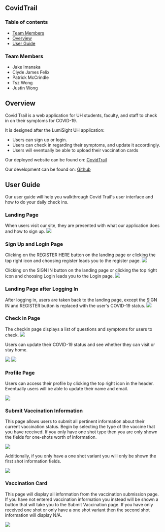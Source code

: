 ## CovidTrail

### Table of contents

* [Team Members](#team-members)
* [Overview](#overview)
* [User Guide](#user-guide)

### Team Members
* Jake Imanaka
* Clyde James Felix
* Patrick McCrindle
* Tsz Wong
* Justin Wong

## Overview

Covid Trail is a web application for UH students, faculty, and staff to check in on their symptoms for COVID-19.

It is designed after the LumiSight UH application:

* Users can sign up or login.
* Users can check in regarding their symptoms, and update it accordingly.
* Users will eventually be able to upload their vaccination cards

Our deployed website can be found on: [CovidTrail](https://covidtrail.meteorapp.com)

Our development can be found on: [Github](https://github.com/CovidTrail/covidtrail)

## User Guide

Our user guide will help you walkthrough Covid Trail's user interface and how to do your daily check ins.

### Landing Page

When users visit our site, they are presented with what our application does and how to sign up.
![](images/landing.PNG)

### Sign Up and Login Page

Clicking on the REGISTER HERE button on the landing page or clicking the top right icon and choosing register leads you to the register page.
![](images/register.PNG)

Clicking on the SIGN IN button on the landing page or clicking the top right icon and choosing Login leads you to the Login page.
![](images/login.PNG)

### Landing Page after Logging In

After logging in, users are taken back to the landing page, except the SIGN IN and REGISTER button is replaced with the user's COVID-19 status.
![](images/landingLoggedIn.PNG)

### Check in Page

The checkin page displays a list of questions and symptoms for users to check.
![](images/checkIn.PNG)

Users can update their COVID-19 status and see whether they can visit or stay home.

![](images/approved.PNG)
![](images/declined.PNG)

### Profile Page

Users can access their profile by clicking the top right icon in the header.
Eventually users will be able to update their name and email.

![](images/profile.PNG)

### Submit Vaccination Information

This page allows users to submit all pertinent information about their current vaccination status. Begin by selecting the type of the vaccine that you have received. If you only have one shot type then you are only shown the fields for one-shots worth of information.

![](images/moderna.PNG)

Additionally, if you only have a one shot variant you will only be shown the first shot information fields.

![](images/johnson_and_johnson.PNG)

### Vaccination Card

This page will display all information from the vaccination submission page. If you have not entered vaccination information you instead will be shown a button that will take you to the Submit Vaccination page. If you have only received one shot or only have a one shot variant then the second shot information will display N/A.

![](images/vax_card.PNG)







